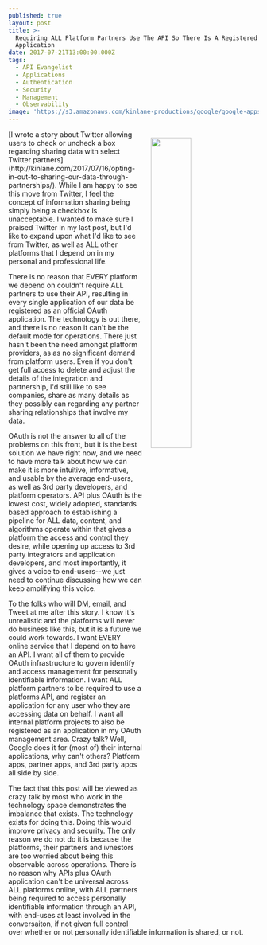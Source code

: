 ```yaml
---
published: true
layout: post
title: >-
  Requiring ALL Platform Partners Use The API So There Is A Registered
  Application
date: 2017-07-21T13:00:00.000Z
tags:
  - API Evangelist
  - Applications
  - Authentication
  - Security
  - Management
  - Observability
image: 'https://s3.amazonaws.com/kinlane-productions/google/google-apps-connected.png'
---
```

<p><img src="https://s3.amazonaws.com/kinlane-productions/google/google-apps-connected.png" align="right" width="40%" style="padding: 15px;" /></p>[I wrote a story about Twitter allowing users to check or uncheck a box regarding sharing data with select Twitter partners](http://kinlane.com/2017/07/16/opting-in-out-to-sharing-our-data-through-partnerships/). While I am happy to see this move from Twitter, I feel the concept of information sharing being simply being a checkbox is unacceptable. I wanted to make sure I praised Twitter in my last post, but I'd like to expand upon what I'd like to see from Twitter, as well as ALL other platforms that I depend on in my personal and professional life.

There is no reason that EVERY platform we depend on couldn't require ALL partners to use their API, resulting in every single application of our data be registered as an official OAuth application. The technology is out there, and there is no reason it can't be the default mode for operations. There just hasn't been the need amongst platform providers, as as no significant demand from platform users. Even if you don't get full access to delete and adjust the details of the integration and partnership, I'd still like to see companies, share as many details as they possibly can regarding any partner sharing relationships that involve my data.

OAuth is not the answer to all of the problems on this front, but it is the best solution we have right now, and we need to have more talk about how we can make it is more intuitive, informative, and usable by the average end-users, as well as 3rd party developers, and platform operators. API plus OAuth is the lowest cost, widely adopted, standards based approach to establishing a pipeline for ALL data, content, and algorithms operate within that gives a platform the access and control they desire, while opening up access to 3rd party integrators and application developers, and most importantly, it gives a voice to end-users--we just need to continue discussing how we can keep amplifying this voice.

To the folks who will DM, email, and Tweet at me after this story. I know it's unrealistic and the platforms will never do business like this, but it is a future we could work towards. I want EVERY online service that I depend on to have an API. I want all of them to provide OAuth infrastructure to govern identify and access management for personally identifiable information. I want ALL platform partners to be required to use a platforms API, and register an application for any user who they are accessing data on behalf. I want all internal platform projects to also be registered as an application in my OAuth management area. Crazy talk? Well, Google does it for (most of) their internal applications, why can't others? Platform apps, partner apps, and 3rd party apps all side by side.

The fact that this post will be viewed as crazy talk by most who work in the technology space demonstrates the imbalance that exists. The technology exists for doing this. Doing this would improve privacy and security. The only reason we do not do it is because the platforms, their partners and ivnestors are too worried about being this observable across operations. There is no reason why APIs plus OAuth application can't be universal across ALL platforms online, with ALL partners being required to access personally identifiable information through an API, with end-uses at least involved in the conversaiton, if not given full control over whether or not personally identifiable information is shared, or not.
